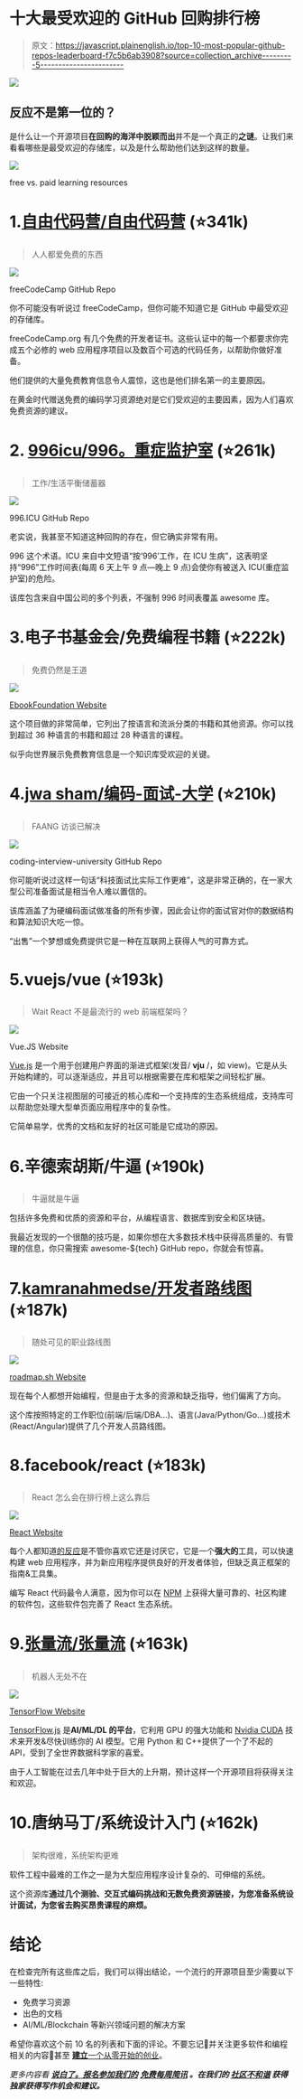 # 十大最受欢迎的 GitHub 回购排行榜

> 原文：<https://javascript.plainenglish.io/top-10-most-popular-github-repos-leaderboard-f7c5b6ab3908?source=collection_archive---------5----------------------->

![](img/1ece6cd020db969da361332288354d93.png)

## 反应不是第一位的？

是什么让一个开源项目**在回购的海洋中脱颖而出**并不是一个真正的**之谜**。让我们来看看哪些是最受欢迎的存储库，以及是什么帮助他们达到这样的数量。

![](img/af6d525ff114fcf3644417a7bce0ba3e.png)

free vs. paid learning resources

# 1.[自由代码营/自由代码营](https://github.com/freeCodeCamp/freeCodeCamp) (⭐341k)

> 人人都爱免费的东西

![](img/f75c53ac6a43bd4ca73c9b9840bed4af.png)

freeCodeCamp GitHub Repo

你不可能没有听说过 freeCodeCamp，但你可能不知道它是 GitHub 中最受欢迎的存储库。

freeCodeCamp.org 有几个免费的开发者证书。这些认证中的每一个都要求你完成五个必修的 web 应用程序项目以及数百个可选的代码任务，以帮助你做好准备。

他们提供的大量免费教育信息令人震惊，这也是他们排名第一的主要原因。

在黄金时代赠送免费的编码学习资源绝对是它们受欢迎的主要因素，因为人们喜欢免费资源的建议。

# 2. [996icu/996。重症监护室](https://github.com/996icu/996.ICU) (⭐261k)

> 工作/生活平衡储蓄器

![](img/0f5a04bf43167b4199496c9e1280eb73.png)

996.ICU GitHub Repo

老实说，我甚至不知道这种回购的存在，但它确实非常有用。

996 这个术语。ICU 来自中文短语“按‘996’工作，在 ICU 生病”，这表明坚持“996”工作时间表(每周 6 天上午 9 点—晚上 9 点)会使你有被送入 ICU(重症监护室)的危险。

该库包含来自中国公司的多个列表，不强制 996 时间表覆盖 awesome 库。

# 3.电子书基金会/免费编程书籍 (⭐222k)

> 免费仍然是王道

![](img/4f3da43b35cf1552af7f4da5105abf0c.png)

[EbookFoundation Website](https://ebookfoundation.github.io/)

这个项目做的非常简单，它列出了按语言和流派分类的书籍和其他资源。你可以找到超过 36 种语言的书籍和超过 28 种语言的课程。

似乎向世界展示免费教育信息是一个知识库受欢迎的关键。

# 4.[jwa sham/编码-面试-大学](https://github.com/jwasham/coding-interview-university) (⭐210k)

> FAANG 访谈已解决

![](img/094fbee11d08a4d0f347523a6b40c454.png)

coding-interview-university GitHub Repo

你可能听说过这样一句话“科技面试比实际工作更难”，这是非常正确的，在一家大型公司准备面试是相当令人难以置信的。

该库涵盖了为硬编码面试做准备的所有步骤，因此会让你的面试官对你的数据结构和算法知识大吃一惊。

“出售”一个梦想或免费提供它是一种在互联网上获得人气的可靠方式。

# 5.vuejs/vue (⭐193k)

> Wait React 不是最流行的 web 前端框架吗？

![](img/d41d871707b5f3b101a7b0c41176d1b0.png)

Vue.JS Website

[Vue.js](https://vuejs.org/) 是一个用于创建用户界面的渐进式框架(发音/ **vju** /，如 view)。它是从头开始构建的，可以逐渐适应，并且可以根据需要在库和框架之间轻松扩展。

它由一个只关注视图层的可接近的核心库和一个支持库的生态系统组成，支持库可以帮助您处理大型单页面应用程序中的复杂性。

它简单易学，优秀的文档和友好的社区可能是它成功的原因。

# 6.辛德索胡斯/牛逼 (⭐190k)

> 牛逼就是牛逼

包括许多免费和优质的资源和平台，从编程语言、数据库到安全和区块链。

我最近发现的一个很酷的技巧是，如果你想在大多数技术栈中获得高质量的、有管理的信息，你只需搜索 awesome-${tech} GitHub repo，你就会有惊喜。

# 7.[kamranahmedse/开发者路线图](https://github.com/kamranahmedse/developer-roadmap) (⭐187k)

> 随处可见的职业路线图

![](img/20148ae5bce78e673412d0505536cae4.png)

[roadmap.sh Website](https://roadmap.sh/)

现在每个人都想开始编程，但是由于太多的资源和缺乏指导，他们偏离了方向。

这个库按照特定的工作职位(前端/后端/DBA…)、语言(Java/Python/Go…)或技术(React/Angular)提供了几个开发人员路线图。

# 8.facebook/react (⭐183k)

> React 怎么会在排行榜上这么靠后

![](img/17412380dcc2a58fb2192cfc2f6378f8.png)

[React Website](https://reactjs.org/)

每个人都知道[的反应](https://reactjs.org/)是不管你喜欢它还是讨厌它，它是一个**强大的**工具，可以快速构建 web 应用程序，并为新应用程序提供良好的开发者体验，但缺乏真正框架的指南&工具集。

编写 React 代码最令人满意，因为你可以在 [NPM](https://www.npmjs.com/) 上获得大量可靠的、社区构建的软件包，这些软件包完善了 React 生态系统。

# 9.[张量流/张量流](https://github.com/tensorflow/tensorflow) (⭐163k)

> 机器人无处不在

![](img/32c14539f217da184b884d9dc03e506f.png)

[TensorFlow Website](https://www.tensorflow.org/)

[TensorFlow.js](https://www.tensorflow.org/) 是**AI/ML/DL 的平台**，它利用 GPU 的强大功能和 [Nvidia CUDA](https://developer.nvidia.com/cuda-zone) 技术来开发&尽快训练你的 AI 模型。它用 Python 和 C++提供了一个了不起的 API，受到了全世界数据科学家的喜爱。

由于人工智能在过去几年中处于巨大的上升期，预计这样一个开源项目将获得关注和欢迎。

# 10.唐纳马丁/系统设计入门 (⭐162k)

> 架构很难，系统架构更难

软件工程中最难的工作之一是为大型应用程序设计复杂的、可伸缩的系统。

这个资源库**通过几个测验、交互式编码挑战和无数免费资源链接，为您准备系统设计面试，为您省去购买昂贵课程的麻烦。**

# 结论

在检查完所有这些库之后，我们可以得出结论，一个流行的开源项目至少需要以下一些特性:

*   免费学习资源
*   出色的文档
*   AI/ML/Blockchain 等新兴领域问题的解决方案

希望你喜欢这个前 10 名的列表和下面的评论。不要忘记👏并关注更多软件和编程相关的内容💜甚至 [**建立**一个从零开始的创业](/how-i-launched-a-saas-in-60-days-with-an-empty-pocket-313aa59c3e78)。

*更多内容看* [***说白了。报名参加我们的***](http://plainenglish.io/) **[***免费每周简讯***](http://newsletter.plainenglish.io/) *。在我们的* [***社区不和谐***](https://discord.gg/GtDtUAvyhW) *获得独家获得写作机会和建议。***